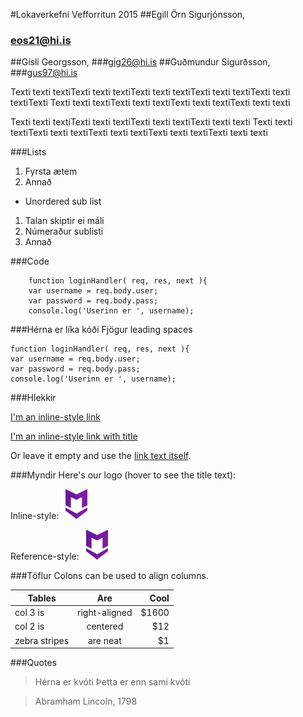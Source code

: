 #Lokaverkefni Vefforritun 2015
##Egill Örn Sigurjónsson, 
### eos21@hi.is
##Gísli Georgsson,
###gig26@hi.is
##Guðmundur Sigurðsson, 
###gus97@hi.is

Texti texti textiTexti texti textiTexti texti textiTexti texti textiTexti texti textiTexti
Texti texti textiTexti texti textiTexti texti textiTexti texti texti

Texti texti textiTexti texti textiTexti texti textiTexti texti texti
Texti texti textiTexti texti textiTexti texti textiTexti texti textiTexti texti texti

###Lists
1. Fyrsta ætem
2. Annað
  * Unordered sub list
1. Talan skiptir ei máli
  1. Númeraður sublisti
4. Annað

###Code
```language-javascript
    function loginHandler( req, res, next ){
    var username = req.body.user;
    var password = req.body.pass;
    console.log('Userinn er ', username);
```
###Hérna er líka kóði
Fjögur leading spaces

    function loginHandler( req, res, next ){
    var username = req.body.user;
    var password = req.body.pass;
    console.log('Userinn er ', username);

###Hlekkir

[I'm an inline-style link](https://www.google.com)

[I'm an inline-style link with title](https://www.google.com "Google's Homepage")

Or leave it empty and use the [link text itself].

[link text itself]: http://www.reddit.com

###Myndir
Here's our logo (hover to see the title text):

Inline-style: 
![alt text](https://github.com/adam-p/markdown-here/raw/master/src/common/images/icon48.png "Logo Title Text 1")

Reference-style: 
![alt text][logo]

[logo]: https://github.com/adam-p/markdown-here/raw/master/src/common/images/icon48.png "Logo Title Text 2"

###Töflur
Colons can be used to align columns.

| Tables        | Are           | Cool  |
| ------------- |:-------------:| -----:|
| col 3 is      | right-aligned | $1600 |
| col 2 is      | centered      |   $12 |
| zebra stripes | are neat      |    $1 |

###Quotes
> Hérna er kvóti
> Þetta er enn sami kvóti

> Abramham Lincoln, 1798
